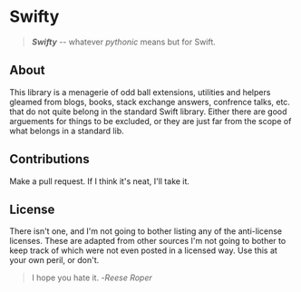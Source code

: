 # Swifty

> ***Swifty*** --
> whatever *pythonic* means but for Swift.

## About

This library is a menagerie of odd ball extensions, utilities and helpers gleamed from blogs, books, stack exchange answers, confrence talks, etc. that do not quite belong in the standard Swift library.  Either there are good arguements for things to be excluded, or they are just far from the scope of what belongs in a standard lib.

## Contributions

Make a pull request.  If I think it's neat, I'll take it.   

## License

There isn't one, and I'm not going to bother listing any of the anti-license licenses.  These are adapted from other sources I'm not going to bother to keep track of which were not even posted in a licensed way.  Use this at your own peril, or don't.

> I hope you hate it.
> -*Reese Roper*